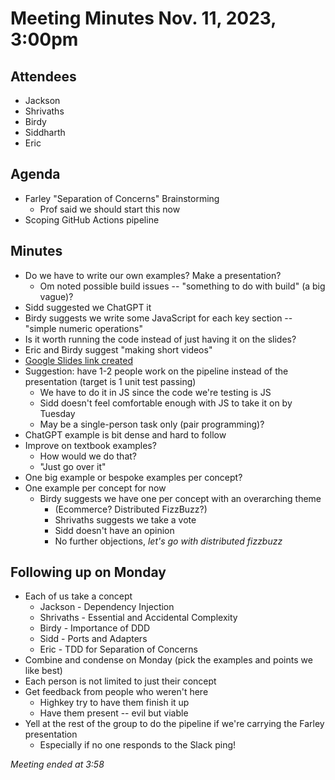 # Meeting Minutes Nov. 11, 2023, 3:00pm

## Attendees
- Jackson
- Shrivaths
- Birdy
- Siddharth
- Eric

## Agenda
- Farley "Separation of Concerns" Brainstorming
  - Prof said we should start this now
- Scoping GitHub Actions pipeline

## Minutes
- Do we have to write our own examples? Make a presentation?
  - Om noted possible build issues -- "something to do with build" (a big vague)?
- Sidd suggested we ChatGPT it
- Birdy suggests we write some JavaScript for each key section -- "simple numeric operations"
- Is it worth running the code instead of just having it on the slides?
- Eric and Birdy suggest "making short videos"
- [Google Slides link created](https://docs.google.com/presentation/d/1jfp2zOZ00nGrhcRhdx2aKBL8p0kKFTIrsJWYL0ksh68/edit?usp=sharing)
- Suggestion: have 1-2 people work on the pipeline instead of the presentation (target is 1 unit test passing)
  - We have to do it in JS since the code we're testing is JS
  - Sidd doesn't feel comfortable enough with JS to take it on by Tuesday
  - May be a single-person task only (pair programming)?
- ChatGPT example is bit dense and hard to follow
- Improve on textbook examples?
  - How would we do that?
  - "Just go over it"
- One big example or bespoke examples per concept?
- One example per concept for now
  - Birdy suggests we have one per concept with an overarching theme
    - (Ecommerce? Distributed FizzBuzz?)
    - Shrivaths suggests we take a vote
    - Sidd doesn't have an opinion
    - No further objections, *let's go with distributed fizzbuzz*

## Following up on Monday
- Each of us take a concept
  - Jackson - Dependency Injection
  - Shrivaths - Essential and Accidental Complexity
  - Birdy - Importance of DDD
  - Sidd - Ports and Adapters
  - Eric - TDD for Separation of Concerns
- Combine and condense on Monday (pick the examples and points we like best)
- Each person is not limited to just their concept
- Get feedback from people who weren't here
  - Highkey try to have them finish it up
  - Have them present -- evil but viable
- Yell at the rest of the group to do the pipeline if we're carrying the Farley presentation
  - Especially if no one responds to the Slack ping!

*Meeting ended at 3:58*
